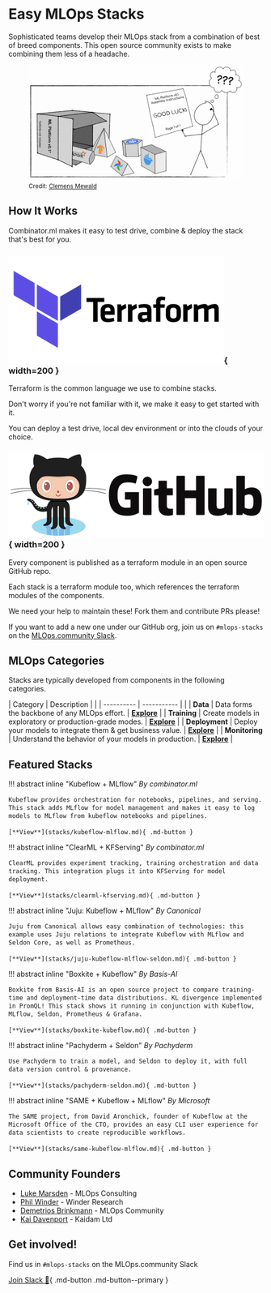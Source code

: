 # Easy MLOps Stacks

Sophisticated teams develop their MLOps stack from a combination of best of breed components. This open source community exists to make combining them less of a headache.

<figure>
  <img src="images/stacks.webp" width="600" />
  <figcaption><small>Credit: <a href="https://towardsdatascience.com/the-problem-with-ai-developer-tools-for-enterprises-and-what-ikea-has-to-do-with-it-b26277841661">Clemens Mewald</a></small></figcaption>
</figure>

## How It Works

Combinator.ml makes it easy to test drive, combine & deploy the stack that's best for you.

### ![Terraform](images/terraform.webp){ width=200 }

Terraform is the common language we use to combine stacks.

Don't worry if you're not familiar with it, we make it easy to get started with it.

You can deploy a test drive, local dev environment or into the clouds of your choice.

### ![GitHub](images/github.webp){ width=200 }

Every component is published as a terraform module in an open source GitHub repo.

Each stack is a terraform module too, which references the terraform modules of the components.

We need your help to maintain these! Fork them and contribute PRs please!

If you want to add a new one under our GitHub org, join us on `#mlops-stacks` on the [MLOps.community Slack](https://go.mlops.community/slack).


## MLOps Categories

Stacks are typically developed from components in the following categories.

| Category       | Description | |
| ----------     | ----------- | |
| **Data**       | Data forms the backbone of any MLOps effort. | [**Explore**](categories/data.md) |
| **Training**   | Create models in exploratory or production-grade modes. | [**Explore**](categories/training.md) |
| **Deployment** | Deploy your models to integrate them & get business value. | [**Explore**](categories/deployment.md) |
| **Monitoring** | Understand the behavior of your models in production. | [**Explore**](categories/monitoring.md) |


## Featured Stacks

!!! abstract inline "Kubeflow + MLflow"
    *By combinator.ml*

    Kubeflow provides orchestration for notebooks, pipelines, and serving. This stack adds MLflow for model management and makes it easy to log models to MLflow from kubeflow notebooks and pipelines.

    [**View**](stacks/kubeflow-mlflow.md){ .md-button }


!!! abstract inline "ClearML + KFServing"
    *By combinator.ml*

    ClearML provides experiment tracking, training orchestration and data tracking. This integration plugs it into KFServing for model deployment.

    [**View**](stacks/clearml-kfserving.md){ .md-button }

<div style="clear:both;"></div>

!!! abstract inline "Juju: Kubeflow + MLflow"
    *By Canonical*

    Juju from Canonical allows easy combination of technologies: this example uses Juju relations to integrate Kubeflow with MLflow and Seldon Core, as well as Prometheus.

    [**View**](stacks/juju-kubeflow-mlflow-seldon.md){ .md-button }

!!! abstract inline "Boxkite + Kubeflow"
    *By Basis-AI*

    Boxkite from Basis-AI is an open source project to compare training-time and deployment-time data distributions. KL divergence implemented in PromQL! This stack shows it running in conjunction with Kubeflow, MLflow, Seldon, Prometheus & Grafana.

    [**View**](stacks/boxkite-kubeflow.md){ .md-button }

<div style="clear:both;"></div>

!!! abstract inline "Pachyderm + Seldon"
    *By Pachyderm*

    Use Pachyderm to train a model, and Seldon to deploy it, with full data version control & provenance.

    [**View**](stacks/pachyderm-seldon.md){ .md-button }

!!! abstract inline "SAME + Kubeflow + MLflow"
    *By Microsoft*

    The SAME project, from David Aronchick, founder of Kubeflow at the Microsoft Office of the CTO, provides an easy CLI user experience for data scientists to create reproducible workflows.

    [**View**](stacks/same-kubeflow-mlflow.md){ .md-button }

<div style="clear:both;"></div>

## Community Founders

* [Luke Marsden](https://www.linkedin.com/in/luke-marsden-71b3789/) - MLOps Consulting
* [Phil Winder](https://www.linkedin.com/in/drphilwinder/) - Winder Research
* [Demetrios Brinkmann](https://www.linkedin.com/in/dpbrinkm/) - MLOps Community
* [Kai Davenport](https://www.linkedin.com/in/kai-davenport-228b6017/) - Kaidam Ltd

## Get involved!

Find us in `#mlops-stacks` on the MLOps.community Slack

[Join Slack :rocket:](https://go.mlops.community/slack){ .md-button .md-button--primary }
